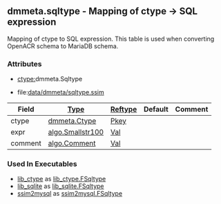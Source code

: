 ## dmmeta.sqltype - Mapping of ctype -> SQL expression
<a href="#dmmeta-sqltype"></a>
Mapping of ctype to SQL expression.
This table is used when converting OpenACR schema to MariaDB schema.

### Attributes
<a href="#attributes"></a>
<!-- dev.mdmark  mdmark:MDSECTION  state:BEG_AUTO  param:Attributes -->
* [ctype:](/txt/ssimdb/dmmeta/ctype.md)dmmeta.Sqltype

* file:[data/dmmeta/sqltype.ssim](/data/dmmeta/sqltype.ssim)

|Field|[Type](/txt/ssimdb/dmmeta/ctype.md)|[Reftype](/txt/ssimdb/dmmeta/reftype.md)|Default|Comment|
|---|---|---|---|---|
|ctype|[dmmeta.Ctype](/txt/ssimdb/dmmeta/ctype.md)|[Pkey](/txt/exe/amc/reftypes.md#pkey)|||
|expr|[algo.Smallstr100](/txt/protocol/algo/README.md#algo-smallstr100)|[Val](/txt/exe/amc/reftypes.md#val)|||
|comment|[algo.Comment](/txt/protocol/algo/Comment.md)|[Val](/txt/exe/amc/reftypes.md#val)|||

<!-- dev.mdmark  mdmark:MDSECTION  state:END_AUTO  param:Attributes -->

### Used In Executables
<a href="#used-in-executables"></a>
<!-- dev.mdmark  mdmark:MDSECTION  state:BEG_AUTO  param:ImdbUses -->

* [lib_ctype](/txt/lib/lib_ctype/README.md) as [lib_ctype.FSqltype](/txt/lib/lib_ctype/README.md#lib_ctype-fsqltype)
* [lib_sqlite](/txt/lib/lib_sqlite/README.md) as [lib_sqlite.FSqltype](/txt/lib/lib_sqlite/README.md#lib_sqlite-fsqltype)
* [ssim2mysql](/txt/exe/ssim2mysql/internals.md) as [ssim2mysql.FSqltype](/txt/exe/ssim2mysql/internals.md#ssim2mysql-fsqltype)

<!-- dev.mdmark  mdmark:MDSECTION  state:END_AUTO  param:ImdbUses -->


